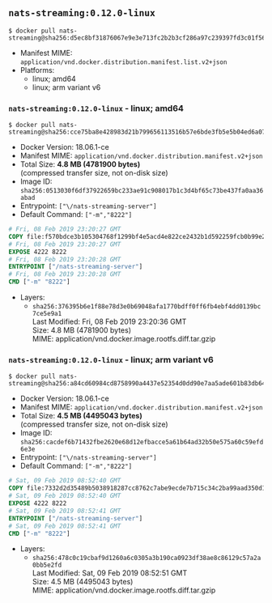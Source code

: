 ## `nats-streaming:0.12.0-linux`

```console
$ docker pull nats-streaming@sha256:d5ec8bf31876067e9e3e713fc2b2b3cf286a97c239397fd3c01f563f8633406a
```

-	Manifest MIME: `application/vnd.docker.distribution.manifest.list.v2+json`
-	Platforms:
	-	linux; amd64
	-	linux; arm variant v6

### `nats-streaming:0.12.0-linux` - linux; amd64

```console
$ docker pull nats-streaming@sha256:cce75ba8e428983d21b799656113516b57e6bde3fb5e5b04ed6a076aef69a986
```

-	Docker Version: 18.06.1-ce
-	Manifest MIME: `application/vnd.docker.distribution.manifest.v2+json`
-	Total Size: **4.8 MB (4781900 bytes)**  
	(compressed transfer size, not on-disk size)
-	Image ID: `sha256:0513030f6df37922659bc233ae91c908017b1c3d4bf65c73be437fa0aa36abad`
-	Entrypoint: `["\/nats-streaming-server"]`
-	Default Command: `["-m","8222"]`

```dockerfile
# Fri, 08 Feb 2019 23:20:27 GMT
COPY file:f570bdce3b105304768f1299bf4e5acd4e822ce2432b1d592259fcb0b99e2074 in /nats-streaming-server 
# Fri, 08 Feb 2019 23:20:27 GMT
EXPOSE 4222 8222
# Fri, 08 Feb 2019 23:20:28 GMT
ENTRYPOINT ["/nats-streaming-server"]
# Fri, 08 Feb 2019 23:20:28 GMT
CMD ["-m" "8222"]
```

-	Layers:
	-	`sha256:376395b6e1f88e78d3e0b69048afa1770bdff0ff6fb4ebf4dd0139bc7ce5e9a1`  
		Last Modified: Fri, 08 Feb 2019 23:20:36 GMT  
		Size: 4.8 MB (4781900 bytes)  
		MIME: application/vnd.docker.image.rootfs.diff.tar.gzip

### `nats-streaming:0.12.0-linux` - linux; arm variant v6

```console
$ docker pull nats-streaming@sha256:a84cd60984cd8758990a4437e52354d0dd90e7aa5ade601b83db64c5aa60f8e6
```

-	Docker Version: 18.06.1-ce
-	Manifest MIME: `application/vnd.docker.distribution.manifest.v2+json`
-	Total Size: **4.5 MB (4495043 bytes)**  
	(compressed transfer size, not on-disk size)
-	Image ID: `sha256:cacdef6b71432fbe2620e68d12efbacce5a61b64ad32b50e575a60c59efd6e3e`
-	Entrypoint: `["\/nats-streaming-server"]`
-	Default Command: `["-m","8222"]`

```dockerfile
# Sat, 09 Feb 2019 08:52:40 GMT
COPY file:7332d2d35489b5038918287cc8762c7abe9ecde7b715c34c2ba99aad350d1f96 in /nats-streaming-server 
# Sat, 09 Feb 2019 08:52:40 GMT
EXPOSE 4222 8222
# Sat, 09 Feb 2019 08:52:41 GMT
ENTRYPOINT ["/nats-streaming-server"]
# Sat, 09 Feb 2019 08:52:41 GMT
CMD ["-m" "8222"]
```

-	Layers:
	-	`sha256:478c0c19cbaf9d1260a6c0305a3b190ca0923df38ae8c86129c57a2a0bb5e2fd`  
		Last Modified: Sat, 09 Feb 2019 08:52:51 GMT  
		Size: 4.5 MB (4495043 bytes)  
		MIME: application/vnd.docker.image.rootfs.diff.tar.gzip
